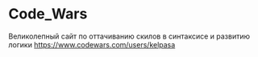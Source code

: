 # Code_Wars
Великолепный сайт по оттачиванию скилов в синтаксисе и развитию логики
https://www.codewars.com/users/kelpasa
